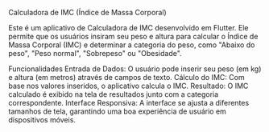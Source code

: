 Calculadora de IMC (Índice de Massa Corporal)

Este é um aplicativo de Calculadora de IMC desenvolvido em Flutter. Ele permite que os usuários insiram seu peso e altura para calcular
o Índice de Massa Corporal (IMC) e determinar a categoria do peso, como "Abaixo do peso", "Peso normal", "Sobrepeso" ou "Obesidade".

Funcionalidades
Entrada de Dados: O usuário pode inserir seu peso (em kg) e altura (em metros) através de campos de texto.
Cálculo do IMC: Com base nos valores inseridos, o aplicativo calcula o IMC.
Resultado: O IMC calculado é exibido na tela de resultados junto com a categoria correspondente.
Interface Responsiva: A interface se ajusta a diferentes tamanhos de tela, garantindo uma boa experiência de usuário em dispositivos móveis.
